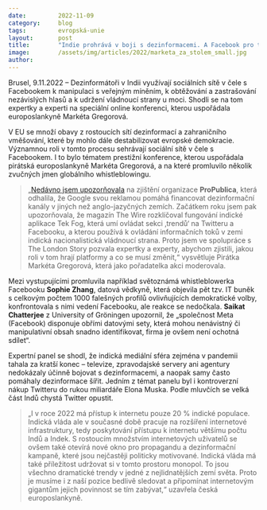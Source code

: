 ```yaml
---
date:         2022-11-09
category:     blog
tags:         evropská-unie
layout:       post
title:        "Indie prohrává v boji s dezinformacemi. A Facebook pro to poskytuje ideální platformu"
image:        /assets/img/articles/2022/marketa_za_stolem_small.jpg
author:       
---
```


Brusel, 9.11.2022 – Dezinformátoři v Indii využívají sociálních sítě v čele s Facebookem k manipulaci s veřejným míněním, k obtěžování a zastrašování nezávislých hlasů a k udržení vládnoucí strany u moci. Shodli se na tom expertky a experti na speciální online konferenci, kterou uspořádala europoslankyně Markéta Gregorová.

V EU se množí obavy z rostoucích sítí dezinformací a zahraničního vměšování, které by mohlo dále destabilizovat evropské demokracie. Významnou roli v tomto procesu sehrávají sociální sítě v čele s Facebookem. I to bylo tématem prestižní konference, kterou uspořádala pirátská europoslankyně Markéta Gregorová, a na které promluvilo několik zvučných jmen globálního whistleblowingu.

> „[Nedávno jsem upozorňovala](https://denikreferendum.cz/clanek/34590-jak-mi-google-prisel-do-rany) na zjištění organizace **ProPublica**, která odhalila, že Google svou reklamou pomáhá financovat dezinformační kanály v jiných než anglo-jazyčných zemích. Začátkem roku jsem pak upozorňovala, že magazín The Wire rozklíčoval fungování indické aplikace Tek Fog, která umí ovládat sekci ‚trendů‘ na Twitteru a Facebooku, a kterou používá k ovládání informačních toků v zemi indická nacionalistická vládnoucí strana. Proto jsem ve spolupráce s The London Story pozvala expertky a experty, abychom zjistili, jakou roli v tom hrají platformy a co se musí změnit,“ vysvětluje Pirátka Markéta Gregorová, která jako pořadatelka akci moderovala.

Mezi vystupujícími promluvila například světoznámá whistleblowerka Facebooku **Sophie Zhang**, datová vědkyně, která objevila pět tzv. IT buněk s celkovým počtem 1000 falešných profilů ovlivňujících demokratické volby, konfrontovala s nimi vedení Facebooku, ale reakce se nedočkala. **Saikat Chatterjee** z University of Gröningen upozornil, že „společnost Meta (Facebook) disponuje obřími datovými sety, která mohou nenávistný či manipulativní obsah snadno identifikovat, firma je ovšem není ochotná sdílet“.

Expertní panel se shodl, že indická mediální sféra zejména v pandemii tahala za kratší konec – televize, zpravodajské servery ani agentury nedokázaly účinně bojovat s dezinformacemi, a naopak samy často pomáhaly dezinformace šířit. Jedním z témat panelu byl i kontroverzní nákup Twitteru do rukou miliardáře Elona Muska. Podle mluvčích se velká část Indů chystá Twitter opustit.

> „I v roce 2022 má přístup k internetu pouze 20 % indické populace. Indická vláda ale v současné době pracuje na rozšíření internetové infrastruktury, tedy poskytování přístupu k internetu většímu počtu Indů a Indek. S rostoucím množstvím internetových uživatelů se ovšem také otevírá nové okno pro propagandu a dezinformační kampaně, které jsou nejčastěji politicky motivované. Indická vláda má také příležitost udržovat si v tomto prostoru monopol. To jsou všechno dramatické trendy v jedné z nejlidnatějších zemí světa. Proto je musíme i z naší pozice bedlivě sledovat a připomínat internetovým gigantům jejich povinnost se tím zabývat,“ uzavřela česká europoslankyně.
